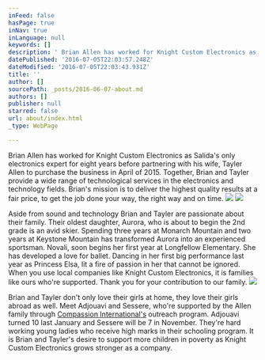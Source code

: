 ```yaml
---
inFeed: false
hasPage: true
inNav: true
inLanguage: null
keywords: []
description: ' Brian Allen has worked for Knight Custom Electronics as Salida''s only electronics expert for eight years before partnering with his wife, Tayler Allen to purchase the business in April of 2015. Together, Brian and Tayler provide a wide range of technological services in the electronics and technology fields. Brian''s mission is to deliver the highest quality results at a fair price, to get the job done your way, the right way and on time. '
datePublished: '2016-07-05T22:03:57.248Z'
dateModified: '2016-07-05T22:03:43.931Z'
title: ''
author: []
sourcePath: _posts/2016-06-07-about.md
authors: []
publisher: null
starred: false
url: about/index.html
_type: WebPage

---
```

Brian Allen has worked for Knight Custom Electronics as Salida's only electronics expert for eight years before partnering with his wife, Tayler Allen to purchase the business in April of 2015\. Together, Brian and Tayler provide a wide range of technological services in the electronics and technology fields. Brian's mission is to deliver the highest quality results at a fair price, to get the job done your way, the right way and on time. ![](https://imgflo.herokuapp.com/graph/vahj1ThiexotieMo/bb3c8b64957312cecfa966f48a24a9f4/croprotate.jpg?cropheight=3333&cropwidth=2223&degrees=0&input=https%3A%2F%2Fthe-grid-user-content.s3-us-west-2.amazonaws.com%2F22144d5a-4a84-4e2d-8663-962703d087c7.jpg&x=0&y=0)
![](https://the-grid-user-content.s3-us-west-2.amazonaws.com/cc3bd9d4-f200-4038-9945-6d7849942b2d.jpg)

Aside from sound and technology Brian and Tayler are passionate about their family. Their oldest daughter, Aurora, who is about to begin the 2nd grade is an avid skier. Spending three years at Monarch Mountain and two years at Keystone Mountain has transformed Aurora into an experienced sportsman. Novali, soon begins her first year at Longfellow Elementary. She has developed a love for ballet. Dancing in her first big performance last year as Princess Elsa, lit a fire of passion in her that cannot be ignored. When you use local companies like Knight Custom Electronics, it is families like ours who're supported. Thank you for your contribution to our family. ![](https://the-grid-user-content.s3-us-west-2.amazonaws.com/c69ee01f-97e1-41e4-888e-a23833a08e0e.jpg)

Brian and Tayler don't only love their girls at home, they love their girls abroad as well. Meet Adjouavi and Sessere, who're supported by the Allen family through [Compassion International's][0] outreach program. Adjouavi turned 10 last January and Sessere will be 7 in November. They're hard working young ladies who receive high marks in their schooling program. It is Brian and Tayler's desire to support more children in poverty as Knight Custom Electronics grows stronger as a company. 

[0]: http://www.compassion.com/